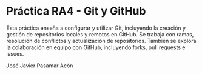 # Práctica RA4 - Git y GitHub  

Esta práctica enseña a configurar y utilizar Git, incluyendo la creación y gestión de repositorios locales y remotos en GitHub. Se trabaja con ramas, resolución de conflictos y actualización de repositorios. También se explora la colaboración en equipo con GitHub, incluyendo forks, pull requests e issues.

José Javier Pasamar Acón  
